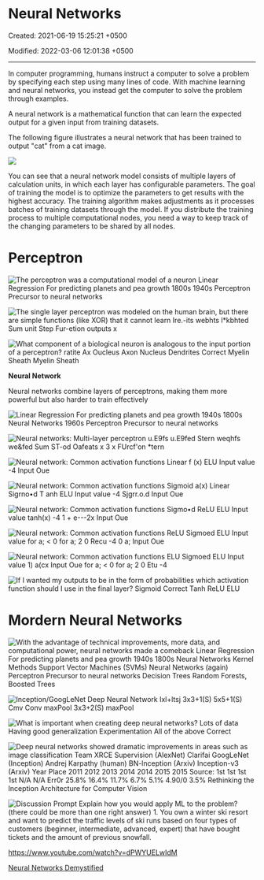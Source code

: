 # Neural Networks

Created: 2021-06-19 15:25:21 +0500

Modified: 2022-03-06 12:01:38 +0500

---

In computer programming, humans instruct a computer to solve a problem by specifying each step using many lines of code. With machine learning and neural networks, you instead get the computer to solve the problem through examples.

A neural network is a mathematical function that can learn the expected output for a given input from training datasets.

The following figure illustrates a neural network that has been trained to output "cat" from a cat image.

![](media/Neural-Networks-image1.png)

You can see that a neural network model consists of multiple layers of calculation units, in which each layer has configurable parameters. The goal of training the model is to optimize the parameters to get results with the highest accuracy. The training algorithm makes adjustments as it processes batches of training datasets through the model. If you distribute the training process to multiple computational nodes, you need a way to keep track of the changing parameters to be shared by all nodes.



# Perceptron

![The perceptron was a computational model of a neuron Linear Regression For predicting planets and pea growth 1800s 1940s Perceptron Precursor to neural networks ](media/Neural-Networks-image2.png)



![The single layer perceptron was modeled on the human brain, but there are simple functions (like XOR) that it cannot learn Ire.-its webhts l*kbhted Sum unit Step Fur-etion outputs x ](media/Neural-Networks-image3.png)



![What component of a biological neuron is analogous to the input portion of a perceptron? ratite Ax Oucleus Axon Nucleus Dendrites Correct Myelin Sheath Myelin Sheath ](media/Neural-Networks-image4.png)



**Neural Network**

Neural networks combine layers of perceptrons, making them more powerful but also harder to train effectively

![Linear Regression For predicting planets and pea growth 1940s 1800s Neural Networks 1960s Perceptron Precursor to neural networks ](media/Neural-Networks-image5.jpg)



![Neural networks: Multi-layer perceptron u.E9fs u.E9fed Stern weqhfs we&fed Sum ST-od Oafeats x 3 x FUrcf'on *tern ](media/Neural-Networks-image6.png)



![Neural network: Common activation functions Linear f (x) ELU Input value -4 Input Oue ](media/Neural-Networks-image7.png)



![Neural network: Common activation functions Sigmoid a(x) Linear Sigrno•d T anh ELU Input value -4 Sjgrr.o.d Input Oue ](media/Neural-Networks-image8.png)



![Neural network: Common activation functions Sigmo•d ReLU ELU Input value tanh(x) -4 1 + e---2x Input Oue ](media/Neural-Networks-image9.png)



![Neural network: Common activation functions ReLU Sigmoed ELU Input value for a; < 0 for a; 2 0 Recu -4 0 a; Input Oue ](media/Neural-Networks-image10.png)



![Neural network: Common activation functions ELU Sigmoed ELU Input value 1) a(cx Input Oue for a; < 0 for a; 2 0 Etu -4 ](media/Neural-Networks-image11.png)



![If I wanted my outputs to be in the form of probabilities which activation function should I use in the final layer? Sigmoid Correct Tanh ReLU ELU ](media/Neural-Networks-image12.png)



# Mordern Neural Networks

![With the advantage of technical improvements, more data, and computational power, neural networks made a comeback Linear Regression For predicting planets and pea growth 1940s 1800s Neural Networks Kernel Methods Support Vector Machines (SVMs) Neural Networks (again) Perceptron Precursor to neural networks Decision Trees Random Forests, Boosted Trees ](media/Neural-Networks-image13.png)



![Inception/GoogLeNet Deep Neural Network Ixl+ltsj 3x3+1(S) 5x5+1(S) Cmv Conv maxPool 3x3+2(S) maxPool ](media/Neural-Networks-image14.png)



![What is important when creating deep neural networks? Lots of data Having good generalization Experimentation All of the above Correct ](media/Neural-Networks-image15.png)



![Deep neural networks showed dramatic improvements in areas such as image classification Team XRCE Supervision (AlexNet) Clarifai GoogLeNet (Inception) Andrej Karpathy (human) BN-lnception (Arxiv) Inception-v3 (Arxiv) Year Place 2011 2012 2013 2014 2014 2015 2015 Source: 1st 1st 1st 1st N/A N/A Err0r 25.8% 16.4% 11.7% 6.7% 5.1% 4.90/0 3.5% Rethinking the Inception Architecture for Computer Vision ](media/Neural-Networks-image16.png)



![Discussion Prompt Explain how you would apply ML to the problem? (there could be more than one right answer) 1. You own a winter ski resort and want to predict the traffic levels of ski runs based on four types of customers (beginner, intermediate, advanced, expert) that have bought tickets and the amount of previous snowfall. ](media/Neural-Networks-image17.png)



<https://www.youtube.com/watch?v=dPWYUELwIdM>

[Neural Networks Demystified](https://www.youtube.com/playlist?list=PLiaHhY2iBX9hdHaRr6b7XevZtgZRa1PoU)

















